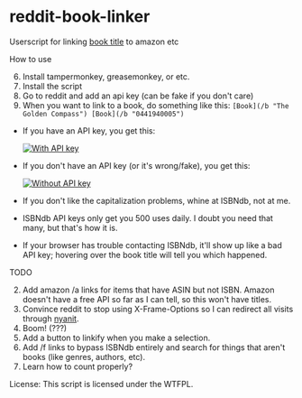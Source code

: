 # reddit-book-linker
Userscript for linking [book title](/b "some book name or isbn number") to amazon etc

How to use

6. Install tampermonkey, greasemonkey, or etc.
5. Install the script
4. Go to reddit and add an api key (can be fake if you don't care)
3. When you want to link to a book, do something like this: `[Book](/b "The Golden Compass") [Book](/b "0441940005")`

- If you have an API key, you get this:

  [![With API key](http://i.imgur.com/G5u5I46.png)]()

- If you don't have an API key (or it's wrong/fake), you get this:

  [![Without API key](http://i.imgur.com/7DEKRbv.png)]()

- If you don't like the capitalization problems, whine at ISBNdb, not at me. 
- ISBNdb API keys only get you 500 uses daily. I doubt you need that many, but that's how it is.
- If your browser has trouble contacting ISBNdb, it'll show up like a bad API key; hovering over the book title will tell you which happened.

TODO

2. Add amazon /a links for items that have ASIN but not ISBN. Amazon doesn't have a free API so far as I can tell, so this won't have titles.
1. Convince reddit to stop using X-Frame-Options so I can redirect all visits through [nyanit](http://www.nyanit.com).
0. Boom! (???)
69. Add a button to linkify when you make a selection.
69. Add /f links to bypass ISBNdb entirely and search for things that aren't books (like genres, authors, etc).
69. Learn how to count properly?

License: This script is licensed under the WTFPL.
